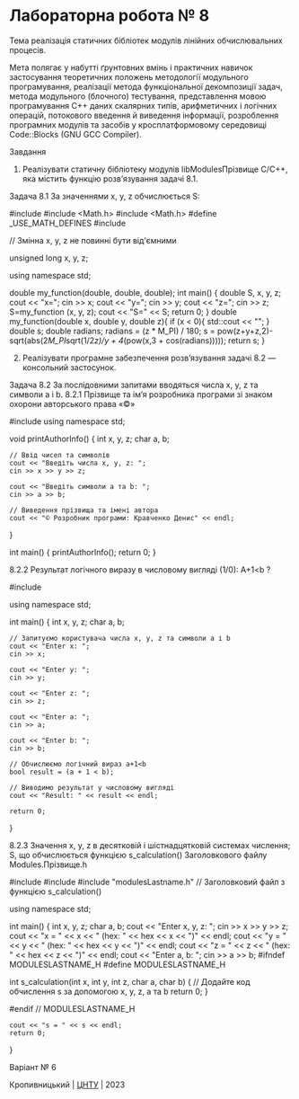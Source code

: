# Лабораторна робота № 8

Тема реалізація статичних бібліотек модулів лінійних обчислювальних процесів.

Мета полягає у набутті ґрунтовних вмінь і практичних
навичок застосування теоретичних положень методології модульного
програмування, реалізації метода функціональної декомпозиції
задач, метода модульного (блочного) тестування, представлення
мовою програмування С++ даних скалярних типів, арифметичних і
логічних операцій, потокового введення й виведення інформації,
розроблення програмних модулів та засобів у кросплатформовому
середовищі Code::Blocks (GNU GCC Compiler). 

Завдання
1. Реалізувати статичну бібліотеку модулів libModulesПрізвище
C/C++, яка містить функцію розв’язування задачі 8.1.

Задача 8.1 За значеннями x, y, z обчислюється S:

#include <iostream>
#include <Math.h>
#include <Math.h>
#define _USE_MATH_DEFINES
#include <cmath>

// Змінна x, y, z не повинні бути від'ємними

unsigned long x, y, z;

using namespace std;

double my_function(double, double, double);
int main()
{
   double S, x, y, z;
    cout << "x="; cin >> x;
    cout << "y="; cin >> y;
    cout << "z="; cin >> z;
    S=my_function (x, y, z);
    cout << "S=" << S;
    return 0;
}
double my_function(double x, double y, double z){
    if (x < 0){
        std::cout << "";
    }
double s;
double radians;
radians = (z * M_PI) / 180;
s = pow(z+y+z,2)- sqrt(abs(2*M_PI*sqrt(1/2*z)/y + 4*(pow(x,3 + cos(radians)))));
return s;
}


2. Реалізувати програмне забезпечення розв’язування задачі 8.2 —
консольний застосунок. 

Задача 8.2 За послідовними запитами вводяться числа x, y, z та символи a і b.
8.2.1 Прізвище та ім’я розробника програми зі знаком охорони авторського права «©»

#include <iostream>
using namespace std;

void printAuthorInfo() {
    int x, y, z;
    char a, b;

    // Ввід чисел та символів
    cout << "Введіть числа x, y, z: ";
    cin >> x >> y >> z;

    cout << "Введіть символи a та b: ";
    cin >> a >> b;

    // Виведення прізвища та імені автора
    cout << "© Розробник програми: Кравченко Денис" << endl;
}

int main() {
    printAuthorInfo();
    return 0;
}


8.2.2 Результат логічного виразу в числовому вигляді (1/0):
A+1<b ?

#include <iostream>

using namespace std;

int main() {
    int x, y, z;
    char a, b;

    // Запитуємо користувача числа x, y, z та символи a і b
    cout << "Enter x: ";
    cin >> x;

    cout << "Enter y: ";
    cin >> y;

    cout << "Enter z: ";
    cin >> z;

    cout << "Enter a: ";
    cin >> a;

    cout << "Enter b: ";
    cin >> b;

    // Обчислюємо логічний вираз a+1<b
    bool result = (a + 1 < b);

    // Виводимо результат у числовому вигляді
    cout << "Result: " << result << endl;

    return 0;
}


8.2.3 Значення x, y, z в десятковій і шістнадцятковій системах числення; S, що обчислюється функцією s_calculation() Заголовкового файлу Modules.Прізвище.h

#include <iostream>
#include <iomanip>
#include "modulesLastname.h" // Заголовковий файл з функцією s_calculation()

using namespace std;

int main() {
    int x, y, z;
    char a, b;
    cout << "Enter x, y, z: ";
    cin >> x >> y >> z;
    cout << "x = " << x << " (hex: " << hex << x << ")" << endl;
    cout << "y = " << y << " (hex: " << hex << y << ")" << endl;
    cout << "z = " << z << " (hex: " << hex << z << ")" << endl;
    cout << "Enter a, b: ";
    cin >> a >> b;
   #ifndef MODULESLASTNAME_H
#define MODULESLASTNAME_H

int s_calculation(int x, int y, int z, char a, char b) {
    // Додайте код обчислення s за допомогою x, y, z, a та b
    return 0;
}

#endif // MODULESLASTNAME_H

    cout << "s = " << s << endl;
    return 0;
}


Варіант № 6


Кропивницький | <a href="http://www.kntu.kr.ua/">ЦНТУ</a> | 2023
